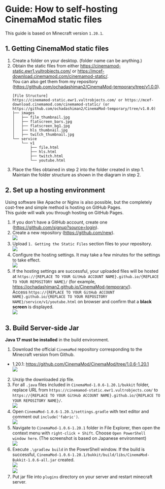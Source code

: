 # Guide: How to self-hosting CinemaMod static files
This guide is based on Minecraft version `1.20.1`.

## 1. Getting CinemaMod static files
1. Create a folder on your desktop. (folder name can be anything.)
2. Obtain the static files from either https://cinemamod-static.ewr1.vultrobjects.com/ or https://mcef-download.cinemamod.com/cinemamod-static/.  
You can also get them from my repository (https://github.com/ochadashiman2/CinemaMod-temporary/tree/v1.0.0).
    ```
    [File Structure]
    https://cinemamod-static.ewr1.vultrobjects.com/ or https://mcef-download.cinemamod.com/cinemamod-static/ (or https://github.com/ochadashiman2/CinemaMod-temporary/tree/v1.0.0)
    ├── images
    │   ├── file_thumbnail.jpg
    │   ├── flatscreen_bars.jpg
    │   ├── flatscreen_bg1.jpg
    │   ├── hls_thumbnail.jpg
    │   ├── twitch_thumbnail.jpg
    └── service
        └── v1
            ├── file.html
            ├── hls.html
            ├── twitch.html
            └── youtube.html
    ```
3. Place the files obtained in step 2 into the folder created in step 1.   
Maintain the folder structure as shown in the diagram in step 2.

## 2. Set up a hosting environment
Using software like Apache or Nginx is also possible, but the completely cost-free and simple method is hosting on GitHub Pages.  
This guide will walk you through hosting on GitHub Pages.

1. If you don't have a GitHub account, create one (https://github.com/signup?source=login).
2. Create a new repository (https://github.com/new).  
![](images/2-2.png)  
3. Upload `1. Getting the Static Files` section files to your repository.  
![](images/2-3.png)  
4. Configure the hosting settings. It may take a few minutes for the settings to take effect.  
![](images/2-4.png)  
5. If the hosting settings are successful, your uploaded files will be hosted at `https://{REPLACE TO YOUR GitHub ACCOUNT NAME}.github.io/{REPLACE TO YOUR REPOSITORY NAME}/` (for example, https://ochadashiman2.github.io/CinemaMod-temporary/).  
Access `https://{REPLACE TO YOUR GitHub ACCOUNT NAME}.github.io/{REPLACE TO YOUR REPOSITORY NAME}/service/v1/youtube.html` on browser and confirm that a **black screen** is displayed.  
![](images/2-5.png)  

## 3. Build Server-side Jar
**Java 17 must be installed** in the build environment.

1. Download the official `CinemaMod` repository corresponding to the Minecraft version from Github.  
- 1.20.1: https://github.com/CinemaMod/CinemaMod/tree/1.0.6-1.20.1  <br>
![](images/3-1.png)  

2. Unzip the downloaded zip file.
3. For all `.java` files included in `CinemaMod-1.0.6-1.20.1/bukkit` folder, replace URL from `https://cinemamod-static.ewr1.vultrobjects.com/` to `https://{REPLACE TO YOUR GitHub ACCOUNT NAME}.github.io/{REPLACE TO YOUR REPOSITORY NAME}/`.  
![](images/3-3.png)  
4. Open `CinemaMod-1.0.6-1.20.1/settings.gradle` with text editor and comment out `include('fabric')`.  
![](images/3-4.png)  
5. Navigate to `CinemaMod-1.0.6-1.20.1` folder in File Explorer, then open the context menu with `right-click + Shift`. Choose `Open PowerShell window here`. (The screenshot is based on Japanese environment)  
![](images/3-5.png)  
6. Execute `.\gradlew build` in the PowerShell window. If the build is successful, `CinemaMod-1.0.6-1.20.1/bukkit/build/libs/CinemaMod-Bukkit-1.0.6-all.jar` created.  
![](images/3-6.png)  
![](images/3-6-1.png)  
7. Put jar file into `plugins` directory on your server and restart minecraft server.

